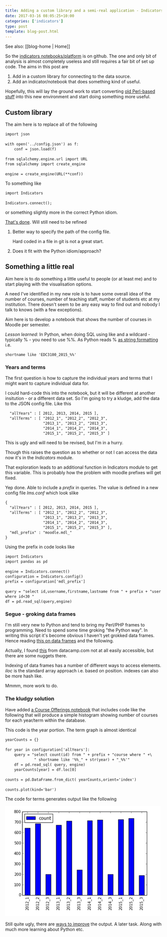 ```yaml
---
title: Adding a custom library and a semi-real application - Indicators notebook(s)
date: 2017-03-16 08:05:25+10:00
categories: ['indicators']
type: post
template: blog-post.html
---
```


See also: [[blog-home | Home]]

So the [indicators notebooks/platform](http://djon.es/blog/2017/03/13/sharing-indicators-platform-via-github/) is on github. The one and only bit of analysis is almost completely useless and still requires a fair bit of set up code. The aims in this post are

1. Add in a custom library for connecting to the data source.
2. Add an indicator/notebook that does something kind of useful.

Hopefully, this will lay the ground work to start converting [old Perl-based stuff](http://djon.es/blog/2017/03/10/reflecting-on-playing-with-analytics/) into this new environment and start doing something more useful.

## Custom library

The aim here is to replace all of the following

```
import json

with open('../config.json') as f:
    conf = json.load(f)

from sqlalchemy.engine.url import URL 
from sqlalchemy import create_engine

engine = create_engine(URL(**conf))

```

To something like

```
import Indicators

Indicators.connect();

```

or something slightly more in the correct Python idiom.

[That's done](https://github.com/djplaner/Indicators/blob/ab114701c168d17f9b60723819d46ccf788dfcd4/Home.ipynb). Will still need to be refined

1. Better way to specify the path of the config file.
    
    Hard coded in a file in git is not a great start.
    
2. Does it fit with the Python idiom/approach?

## Something a little real

Aim here is to do something a little useful to people (or at least me) and to start playing with the visualisation options.

A need I've identified in my new role is to have some overall idea of the number of courses, number of teaching staff, number of students etc at my institution. There doesn't seem to be any easy way to find out and nobody I talk to knows (with a few exceptions).

Aim here is to develop a notebook that shows the number of courses in Moodle per semester.

_Lesson learned:_ In Python, when doing SQL using like and a wildcard - typically % - you need to use %%. As Python reads % [as string formatting](http://stackoverflow.com/questions/8657508/strange-sqlalchemy-error-message-typeerror-dict-object-does-not-support-inde) i.e.

```
shortname like 'EDC3100_2015_%%'
```

### Years and terms

The first question is how to capture the individual years and terms that I might want to capture individual data for.

I could hard-code this into the notebook, but it will be different at another insitution - or a different data set. So I'm going to try a kludge, add the data to the JSON config file. Like this

```
  "allYears" : [ 2012, 2013, 2014, 2015 ],
  "allTerms" : [ "2012_1", "2012_2", "2012_3", 
                 "2013_1", "2013_2", "2013_3",
                 "2014_1", "2014_2", "2014_3",
                 "2015_1", "2015_2", "2015_3" ]

```

This is ugly and will need to be revised, but I'm in a hurry.

Though this raises the question as to whether or not I can access the data now it's in the _Indicators_ module.

That exploration leads to an additional function in Indicators module to get this variable. This is probably how the problem with moodle prefixes will get fixed.

Yep done. Able to include a _prefix_ in queries. The value is defined in a new config file _lms.conf_ which look slike

```
{
  "allYears" : [ 2012, 2013, 2014, 2015 ],
  "allTerms" : [ "2012_1", "2012_2", "2012_3",
                 "2013_1", "2013_2", "2013_3",
                 "2014_1", "2014_2", "2014_3",
                 "2015_1", "2015_2", "2015_3" ],
  "mdl_prefix" : "moodle.mdl_"
}
```

Using the prefix in code looks like

```
import Indicators
import pandas as pd

engine = Indicators.connect()
configuration = Indicators.config()
prefix = configuration['mdl_prefix']

query = "select id,username,firstname,lastname from " + prefix + "user where id<30 "
df = pd.read_sql(query,engine)

```

### Segue - groking data frames

I'm still very new to Python and tend to bring my Perl/PHP frames to programming. Need to spend some time groking "the Python way". In writing this script it's become obvious I haven't yet grokked data frames. Hence reading [this on data frames](https://www.datacamp.com/community/tutorials/pandas-tutorial-dataframe-python#gs.4B4S7Kc) and the following.

Actually, I found [this](https://www.datacamp.com/community/tutorials/pandas-tutorial-dataframe-python#gs.4B4S7Kc) from datacamp.com not at all easily accessible, but there are some nuggets there.

Indexing of data frames has a number of different ways to access elements. _iloc_ is the standard array approach i.e. based on position. indexes can also be more hash like.

Mmmm, more work to do.

### The kludgy solution

Have added [a Course Offerings notebook](https://github.com/djplaner/Indicators/blob/618f6d2e5170b892ab12db0cb8bb276d86e9d9bc/Course%20offerings.ipynb) that includes code like the following that will produce a simple histogram showing number of courses for each year/term within the database.

This code is the year portion. The term graph is almost identical

```
yearCounts = {}

for year in configuration['allYears']:
    query = "select count(id) from " + prefix + "course where " +\
             " shortname like '%%_" + str(year) + "_%%'"
    df = pd.read_sql( query, engine)
    yearCounts[year] = df.loc[0]

counts = pd.DataFrame.from_dict( yearCounts,orient='index')

counts.plot(kind='bar')
```

The code for terms generates output like the following

[![Course per term](images/33422301436_f6ee7f3150.jpg)](https://www.flickr.com/photos/david_jones/33422301436/in/dateposted-public/ "Course per term")
<script async src="//embedr.flickr.com/assets/client-code.js" charset="utf-8"></script>

Still quite ugly, there are [ways to improve](https://datasciencelab.wordpress.com/tag/pandas/) the output. A later task. Along with much more learning about Python etc.